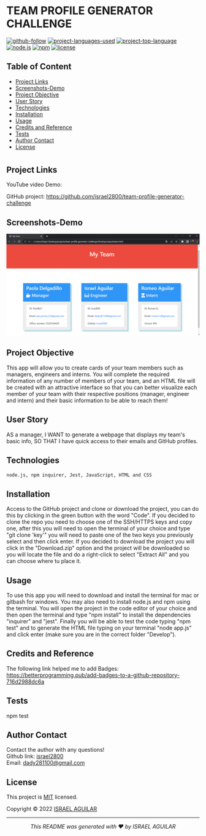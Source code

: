  
  # TEAM PROFILE GENERATOR CHALLENGE

  [![github-follow](https://img.shields.io/github/followers/israel2800?label=Follow&logoColor=blue&style=social)](https://github.com/israel2800)
  [![project-languages-used](https://img.shields.io/github/languages/count/israel2800/team-profile-generator-challenge?color=important)](https://github.com/israel2800/team-profile-generator-challenge)
  [![project-top-language](https://img.shields.io/github/languages/top/israel2800/team-profile-generator-challenge?color=orange)](https://github.com/israel2800/team-profile-generator-challenge)
  [![node.js](https://img.shields.io/node/v/c?color=orange)](https://nodejs.org/en/)
  [![npm](https://img.shields.io/npm/v/npm?color=orange&logo=npm)](https://www.npmjs.com/package/inquirer)
  [![license](https://img.shields.io/badge/License-MIT-brightgreen.svg)](https://choosealicense.com/licenses/mit/)

  ## Table of Content
  * [ Project Links ](#Project-Links)
  * [ Screenshots-Demo ](#Screenshots)
  * [ Project Objective ](#Project-Objective)
  * [ User Story ](#User-Story)
  * [ Technologies ](#Technologies)
  * [ Installation ](#Installation)
  * [ Usage ](#Usage)
  * [ Credits and Reference ](#Credits-and-Reference)
  * [ Tests ](#Tests)
  * [ Author Contact ](#Author-Contact)
  * [ License ](#License)
  #

  ##  Project Links
  YouTube video Demo:

  GitHub project:
  https://github.com/israel2800/team-profile-generator-challenge
  

  ## Screenshots-Demo
  ![Screenshot of the HTML file generated.](Assets/images/screenshot-1.png)
  
  ## Project Objective
  This app will allow you to create cards of your team members such as managers, engineers and interns. You will complete the required information of any number of members of your team, and an HTML file will be created with an attractive interface so that you can better visualize each member of your team with their respective positions (manager, engineer and intern) and their basic information to be able to reach them!
  
  ## User Story
  AS a manager, I WANT to generate a webpage that displays my team's basic info, SO THAT I have quick access to their emails and GitHub profiles.

  ## Technologies 
  ```
  node.js, npm inquirer, Jest, JavaScript, HTML and CSS
  ```
  
  ## Installation
  Access to the GitHub project and clone or download the project, you can do this by clicking in the green button with the word "Code". If you decided to clone the repo you need to choose one of the SSH/HTTPS keys and copy one, after this you will need to open the terminal of your choice and type "git clone 'key'" you will need to paste one of the two keys you previously select and then click enter. If you decided to download the project you will click in the "Download.zip" option and the project will be downloaded so you will locate the file and do a right-click to select "Extract All" and you can choose where tu place it.

  ## Usage 
  To use this app you will need to download and install the terminal for mac or gitbash for windows. You may also need to install node.js and npm using the terminal. You will open the project in the code editor of your choice and then open the terminal and type "npm install" to install the dependencies "inquirer" and "jest". Finally you will be able to test the code typing "npm test" and to generate the HTML file typing on your terminal "node app.js" and click enter (make sure you are in the correct folder "Develop").
  
  ## Credits and Reference
  The following link helped me to add Badges: https://betterprogramming.pub/add-badges-to-a-github-repository-716d2988dc6a

  ## Tests
  npm test

  ## Author Contact
  Contact the author with any questions!<br>
  Github link: [israel2800](https://github.com/israel2800)<br>
  Email: dady281100@gmail.com

  ## License
  This project is [MIT](https://choosealicense.com/licenses/mit/) licensed.<br />

  Copyright © 2022 [ISRAEL AGUILAR](https://github.com/israel2800)
  
  <hr>
  <p align='center'><i>
  This README was generated with ❤️ by ISRAEL AGUILAR
  </i></p>
  